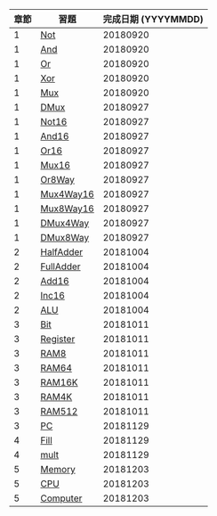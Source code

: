 章節 | 習題                                   | 完成日期 (YYYYMMDD)
-----|----------------------------------------|---------------------
1    | [Not](01/Not.hdl)                      |20180920
1    | [And](01/And.hdl)                      |20180920
1    | [Or](01/Or.hdl)                        |20180920
1    | [Xor](01/Xor.hdl)                      |20180920
1    | [Mux](01/Mux.hdl)                      |20180920
1    | [DMux](01/DMux.hdl)                    |20180927
1    | [Not16](01/Not16.hdl)                  |20180927
1    | [And16](01/And16.hdl)                  |20180927
1    | [Or16](01/Or16.hdl)                    |20180927
1    | [Mux16](01/Mux16.hdl)                  |20180927
1    | [Or8Way](01/Or8Way.hdl)                |20180927
1    | [Mux4Way16](01/Mux4Way16.hdl)          |20180927
1    | [Mux8Way16](01/Mux8Way16.hdl)          |20180927
1    | [DMux4Way](01/DMux4Way.hdl)            |20180927
1    | [DMux8Way](01/DMux8Way.hdl)            |20180927
2    | [HalfAdder](02/HalfAdder.hdl)          |20181004
2    | [FullAdder](02/FullAdder.hdl)          |20181004
2    | [Add16](02/Add16.hdl)                  |20181004
2    | [Inc16](02/Inc16.hdl)                  |20181004
2    | [ALU](02/ALU.hdl)                      |20181004
3    | [Bit](03/a/Bit.hdl)                    |20181011
3    | [Register](03/a/Register.hdl)          |20181011
3    | [RAM8](03/a/RAM8.hdl)                  |20181011
3    | [RAM64](03/a/RAM64.hdl)                |20181011
3    | [RAM16K](03/b/RAM16K.hdl)              |20181011
3    | [RAM4K](03/b/RAM4K.hdl)                |20181011
3    | [RAM512](03/b/RAM512.hdl)              |20181011
3    | [PC](03/a/PC.hdl)                      |20181129
4    | [Fill](04/fill/Fill.asm)               |20181129
4    | [mult](04/mult/mult.asm)               |20181129
5    | [Memory](05/Memory.hdl)                |20181203 
5    | [CPU](05/CPU.hdl)                      |20181203
5    | [Computer](05/Computer.hdl)            |20181203
